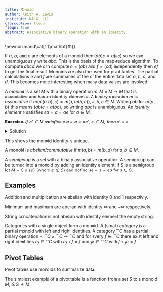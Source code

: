 ```yaml
---
title: Monoid
author: Keith A. Lewis
institute: KALX, LLC
classoption: fleqn
fleqn: true
abstract: Associative binary operation with an identity
...
```


\newcommand\cat[1]{\mathbf{#1}}

If $a$, $b$, and $c$ are elements of a monoid then $(ab)c = a(bc)$
so we can unambiguously write $abc$. This is the basis of the map-reduce
algorithm. To compute $abcd$ we can compute $e = (ab)$ and $f = (cd)$ independently
then $ef$ to get the final result. Monoids are also the used for pivot tables.
The partial calculations $e$ and $f$ are summaries of the of the entire
data set $a$, $b$, $c$, and $d$. This becomes more interesting when
many data values are involved.

A _moniod_ is a set $M$ with a binary operation $m\colon M\times M\to M$ that is
associative and has an identity element $e$.
A binary operation $m$ is _associative_ if $m(m(a,b),c) = m(a,m(b,c))$, $a,b,c\in M$.
Writing $ab$ for $m(a,b)$ this means $(ab)c = a(bc)$, so writing $abc$ is unambiguous.
An _identity element_ $e$ satisfies $ea = a = ae$ for $a\in M$.

__Exercise__. _If $e'\in M$ satisfies $e'a = a = ae'$, $a\in M$, then $e' = e$_.

<details><summary>Solution</summary>
$e' = e'e = e$.
</details>

This shows the monoid identity is unique.

A monoid is _abelian_/_commutative_ if $m(a,b) = m(b,a)$ for $a,b\in M$.

A _semigroup_ is a set with a binary associative operation. A semigroup can
be turned into a monoid by adding an identity element.
If $S$ is a semigroup let $M = S\cup\{e\}$ (where $e\notin S$)
and define $se = s = es$ for $s\in S$.

## Examples

Addition and multiplication are abelian with identity 0 and 1 respectivly.

Minimum and maximum are abelian with identity $\infty$ and $-\infty$ respectively.

String concatenation is not abelian with identity element the empty string.

Categories with a single object form a monoid. 
A (small) _category_ is a partial monoid with
left and right identities. A category $\cat{C}$ has a partial binary
operation $\circ\colon\cat{C}\times\cat{C}\rightharpoonup\cat{C}$ and for
every $f\in\cat{C}$ there exist left and right identities $e_f\in\cat{C}$
with $e_f\circ f = f$ and ${}_f e\in\cat{C}$ with $f\circ {}_f e = f$.

## Pivot Tables

Pivot tables use monoids to summarize data. 

The simplest example of a pivot table is a function from
a set $S$ to a monoid $M$, $δ\colon S\to M$.
